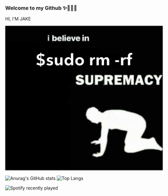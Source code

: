 ### Welcome to my Github  ✨🤸🏼‍♀️

HI, I'M JAKE

![image](./sudo.JPG)

![Anurag's GitHub stats](https://github-readme-stats.vercel.app/api?username=JAKEYSLINKY&theme=tokyonight)
![Top Langs](https://github-readme-stats.vercel.app/api/top-langs/?username=JAKEYSLINKY&width400&theme=radical)




![Spotify recently played](https://spotify-recently-played-readme.vercel.app/api?user=31cvbqugbj36s276q4whfbhwjqri&width=600&count=5)



